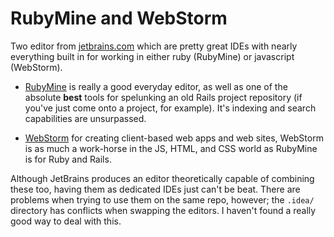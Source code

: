 # RubyMine and WebStorm

Two editor from [jetbrains.com](https://www.jetbrains.com) which are pretty great IDEs with nearly everything built in for working in either ruby (RubyMine) or javascript (WebStorm).

- [RubyMine](https://www.jetbrains.com/ruby/?fromMenu) is really a good everyday editor, as well as one of the absolute **best** tools for spelunking an old Rails project repository (if you've just come onto a project, for example). It's indexing and search capabilities are unsurpassed.

- [WebStorm](https://www.jetbrains.com/webstorm/) for creating client-based web apps and web sites, WebStorm is as much a work-horse in the JS, HTML, and CSS world as RubyMine is for Ruby and Rails.

Although JetBrains produces an editor theoretically capable of combining these too, having them as dedicated IDEs just can't be beat. There are problems when trying to use them on the same repo, however; the `.idea/` directory has conflicts when swapping the editors. I haven't found a really good way to deal with this.

